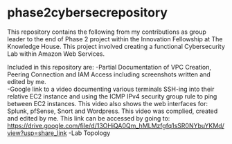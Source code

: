 # phase2cybersecrepository
This repository contains the following from my contributions as group leader to the end of Phase 2 project within the Innovation Fellowship at The Knowledge House.  This project involved creating a functional Cybersecurity Lab within Amazon Web Services. 

Included in this repository are:
    -Partial Documentation of VPC Creation, Peering Connection and IAM Access including screenshots written and edited by me.    
    -Google link to a video documenting various terminals SSH-ing into their relative EC2 instance and using the ICMP IPv4 security group rule to ping between EC2 instances.  This video also shows the web interfaces for: Splunk, pfSense, Snort and Wordpress.  This video was complied, created and edited by me.  This link can be accessed by going to: https://drive.google.com/file/d/13OHiQA0Qm_hMLMzfgfq1sSR0NYbuYKMd/view?usp=share_link
    -Lab Topology
